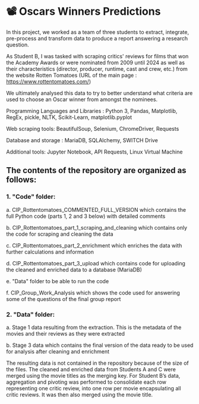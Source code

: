 # 📽 Oscars Winners Predictions

In this project, we worked as a team of three students to extract, integrate, pre-process and transform data to produce a report answering a research question.  

As Student B, I was tasked with scraping critics' reviews for films that won the Academy Awards or were nominated from 2009 until 2024 as well as their characteristics (director, producer, runtime, cast and crew, etc.) from the website Rotten Tomatoes (URL of the main page : https://www.rottentomatoes.com/)

We ultimately analysed this data to try to better understand what criteria are used to choose an Oscar winner from amongst the nominees.


Programming Languages and Libraries : Python 3, Pandas, Matplotlib, RegEx, pickle, NLTK, Scikit-Learn, matplotlib.pyplot

Web scraping tools: BeautifulSoup, Selenium, ChromeDriver, Requests

Database and storage : MariaDB, SQLAlchemy, SWITCH Drive

Additional tools: Jupyter Notebook, API Requests, Linux Virtual Machine


## The contents of the repository are organized as follows:

### 1. "Code" folder:

   a. CIP_Rottentomatoes_COMMENTED_FULL_VERSION which contains the full Python code (parts 1, 2 and 3 below) with detailed comments
   
   b. CIP_Rottentomatoes_part_1_scraping_and_cleaning which contains only the code for scraping and cleaning the data 
   
   c. CIP_Rottentomatoes_part_2_enrichment which enriches the data with further calculations and information
   
   d. CIP_Rottentomatoes_part_3_upload which contains code for uploading the cleaned and enriched data to a database (MariaDB)
   
   e. "Data" folder to be able to run the code

   f. CIP_Group_Work_Analysis which shows the code used for answering some of the questions of the final group report

### 2. "Data" folder:

   a. Stage 1 data resulting from the extraction. This is the metadata of the movies and their reviews as they were extracted
    
   b. Stage 3 data which contains the final version of the data ready to be used for analysis after cleaning and enrichment

The resulting data is not contained in the repository because of the size of the files. The cleaned and enriched data from Students A and C were merged using the movie titles as the merging key. For Student B’s data, aggregation and pivoting was performed to consolidate each row representing one critic review, into one row per movie encapsulating all critic reviews. It was then also merged using the movie title.
